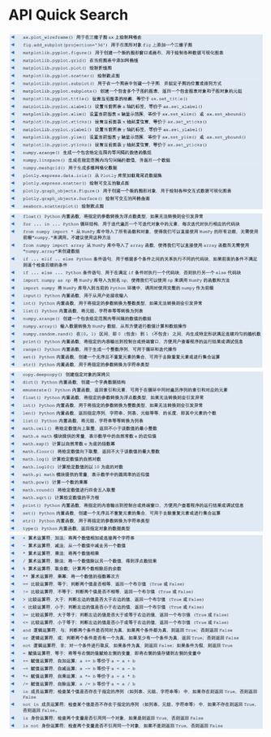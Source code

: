 # API Quick Search

![Alt text](image-26.png)
![Alt text](image-27.png)
![Alt text](image-35.png)
![Alt text](image-41.png)
